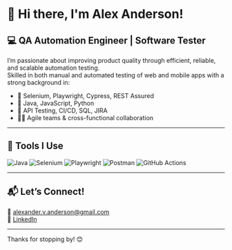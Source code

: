 # 👋 Hi there, I'm Alex Anderson!

## 💻 QA Automation Engineer | Software Tester

I’m passionate about improving product quality through efficient, reliable, and scalable automation testing.  
Skilled in both manual and automated testing of web and mobile apps with a strong background in:

- 🧪 Selenium, Playwright, Cypress, REST Assured
- 🧰 Java, JavaScript, Python
- 🧠 API Testing, CI/CD, SQL, JIRA
- 🧑‍💻 Agile teams & cross-functional collaboration

---

## 🔧 Tools I Use
![Java](https://img.shields.io/badge/Java-007396?style=flat&logo=java)
![Selenium](https://img.shields.io/badge/Selenium-43B02A?style=flat&logo=selenium)
![Playwright](https://img.shields.io/badge/Playwright-2D2D2D?style=flat)
![Postman](https://img.shields.io/badge/Postman-FF6C37?style=flat&logo=postman)
![GitHub Actions](https://img.shields.io/badge/GitHub_Actions-2088FF?style=flat&logo=github-actions)

---

## 📬 Let’s Connect!
📧 alexander.v.anderson@gmail.com  
🔗 [LinkedIn](https://www.linkedin.com/in/alex-resume)

---

Thanks for stopping by! 😊

